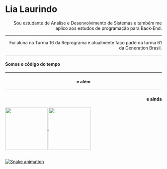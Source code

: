 <h1 align="left"> Lia Laurindo </h1>

<p align="right"> 
Sou estudante de Análise e Desenvolvimento de Sistemas e também me aplico aos estudos de programação para Back-End. 
</p>

---
<p align="right">
Fui aluna na Turma 16 da Reprograma e atualmente faço parte da turma 61 da Generation Brasil.
</p>



---

<h4 align="left"> Somos o código do tempo </h4>


---- 

<h4 align="center"> e além </h4>

---

<h4 align="right"> e ainda </h4>


<div> 
  <a href="https://github.com/lialaurindo"> <img align ="center" height="136em" src="https://github-readme-stats.vercel.app/api?username=lialaurindo&show_icons=true&theme=merko&include_all_commits=true&count_private=true&hide_border=true&bg_color=000000&text_color=FFFAFA&title_color=FFFAFA"/> <img align ="center" height="136em" src="https://github-readme-stats.vercel.app/api/top-langs/?username=lialaurindo&layout=compact&langs_count=7&theme=merko&hide_border=true&bg_color=000000&text_color=FFFAFA&title_color=FFFAFA"/>

</div>

  
  ##
  ![Snake animation](https://github.com/lialaurindo/lialaurindo/blob/output/github-contribution-grid-snake.svg)
